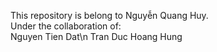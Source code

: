 This repository is belong to Nguyễn Quang Huy.  
Under the collaboration of:  
Nguyen Tien Dat\n
Tran Duc Hoang Hung
